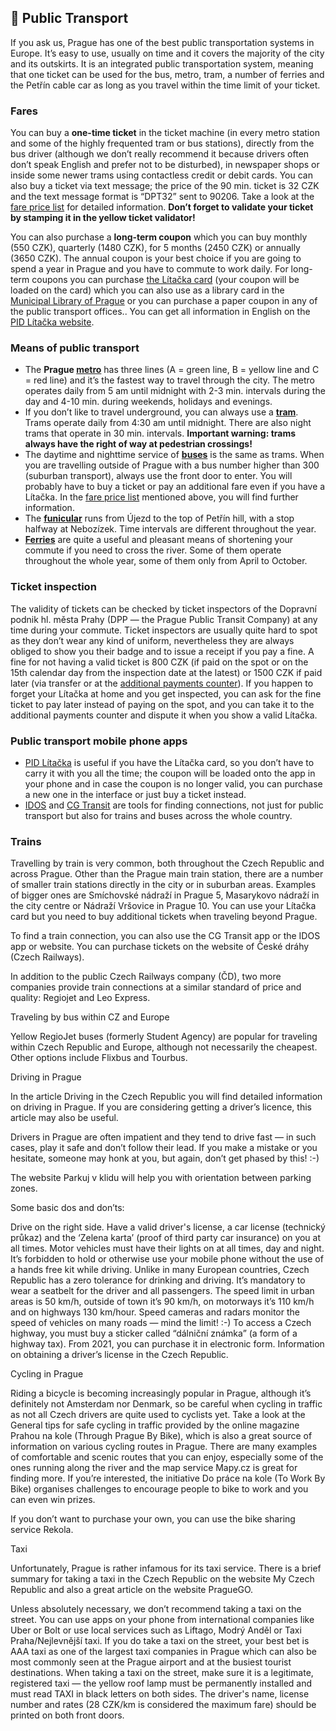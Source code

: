 ## 🚀 Public Transport

If you ask us, Prague has one of the best public transportation systems in Europe. It’s easy to use, usually on time and it covers the majority of the city and its outskirts. It is an integrated public transportation system, meaning that one ticket can be used for the bus, metro, tram, a number of ferries and the Petřín cable car as long as you travel within the time limit of your ticket. 

### Fares

You can buy a **one-time ticket** in the ticket machine (in every metro station and some of the highly frequented tram or bus stations), directly from the bus driver (although we don’t really recommend it because drivers often don’t speak English and prefer not to be disturbed), in newspaper shops or inside some newer trams using contactless credit or debit cards. You can also buy a ticket via text message; the price of the 90 min. ticket is 32 CZK and the text message format is “DPT32” sent to 90206. Take a look at the [fare price list](https://www.dpp.cz/en/fares/fare-pricelist#1-1) for detailed information. **Don’t forget to validate your ticket by stamping it in the yellow ticket validator!**

You can also purchase a **long-term coupon** which you can buy monthly (550 CZK), quarterly (1480 CZK), for 5 months (2450 CZK) or annually (3650 CZK). The annual coupon is your best choice if you are going to spend a year in Prague and you have to commute to work daily. For long-term coupons you can purchase [the Lítačka card](https://www.pidlitacka.cz/home) (your coupon will be loaded on the card) which you can also use as a library card in the [Municipal Library of Prague](https://www.mlp.cz/en/) or you can purchase a paper coupon in any of the public transport offices.. You can get all information in English on the [PID Lítačka website](https://www.pidlitacka.cz/home). 

### Means of public transport

- The **Prague [metro](https://en.wikipedia.org/wiki/Prague_Metro)** has three lines (A = green line, B = yellow line and C = red line) and it’s the fastest way to travel through the city. The metro operates daily from 5 am until midnight with 2-3 min. intervals during the day and 4-10 min. during weekends, holidays and evenings.
- If you don’t like to travel underground, you can always use a **[tram](https://en.wikipedia.org/wiki/Trams_in_Prague)**. Trams operate daily from 4:30 am until midnight. There are also night trams that operate in 30 min. intervals. **Important warning: trams always have the right of way at pedestrian crossings!** 
- The daytime and nighttime service of **[buses](https://en.wikipedia.org/wiki/Buses_in_Prague)** is the same as trams. When you are travelling outside of Prague with a bus number higher than 300 (suburban transport), always use the front door to enter. You will probably have to buy a ticket or pay an additional fare even if you have a Lítačka. In the [fare price list](https://www.dpp.cz/en/fares/fare-pricelist#2-6) mentioned above, you will find further information. 
- The **[funicular](https://www.dpp.cz/en/entertainment-and-experience/events-and-attractions/funicular-to-petrin)** runs from Újezd to the top of Petřín hill, with a stop halfway at Nebozízek. Time intervals are different throughout the year. 
- **[Ferries](https://pid.cz/en/ferries/)** are quite a useful and pleasant means of shortening your commute if you need to cross the river. Some of them operate throughout the whole year, some of them only from April to October. 

### Ticket inspection

The validity of tickets can be checked by ticket inspectors of the Dopravní podnik hl. města Prahy (DPP — the Prague Public Transit Company) at any time during your commute. Ticket inspectors are usually quite hard to spot as they don’t wear any kind of uniform, nevertheless they are always obliged to show you their badge and to issue a receipt if you pay a fine. A fine for not having a valid ticket is 800 CZK (if paid on the spot or on the 15th calendar day from the inspection date at the latest) or 1500 CZK if paid later (via transfer or at the [additional payments counter](https://www.dpp.cz/en/fares/penalties-transport-inspectors/additional-payments-counter)). If you happen to forget your Lítačka at home and you get inspected, you can ask for the fine ticket to pay later instead of paying on the spot, and you can take it to the additional payments counter and dispute it when you show a valid Lítačka. 

### Public transport mobile phone apps

- [PID Lítačka](https://app.pidlitacka.cz/en/) is useful if you have the Lítačka card, so you don’t have to carry it with you all the time; the coupon will be loaded onto the app in your phone and in case the coupon is no longer valid, you can purchase a new one in the interface or just buy a ticket instead.
- [IDOS](http://idos.idnes.cz/) and [CG Transit](https://www.circlegate.com/) are tools for finding connections, not just for public transport but also for trains and buses across the whole country.

### Trains

Travelling by train is very common, both throughout the Czech Republic and across Prague. Other than the Prague main train station, there are a number of smaller train stations directly in the city or in suburban areas. Examples of bigger ones are Smíchovské nádraží in Prague 5, Masarykovo nádraží in the city centre or Nádraží Vršovice in Prague 10. You can use your Lítačka card but you need to buy additional tickets when traveling beyond Prague.

To find a train connection, you can also use the CG Transit app or the IDOS app or website. You can purchase tickets on the website of České dráhy (Czech Railways).

In addition to the public Czech Railways company (ČD), two more companies provide train connections at a similar standard of price and quality: Regiojet and Leo Express.

Traveling by bus within CZ and Europe

Yellow RegioJet buses (formerly Student Agency) are popular for traveling within Czech Republic and Europe, although not necessarily the cheapest. Other options include Flixbus and Tourbus. 

Driving in Prague

In the article Driving in the Czech Republic you will find detailed information on driving in Prague. If you are considering getting a driver’s licence, this article may also be useful.

Drivers in Prague are often impatient and they tend to drive fast — in such cases, play it safe and don’t follow their lead. If you make a mistake or you hesitate, someone may honk at you, but again, don’t get phased by this! :-)

The website Parkuj v klidu will help you with orientation between parking zones.

Some basic dos and don’ts:

Drive on the right side.
Have a valid driver's license, a car license (technický průkaz)  and the ‘Zelena karta’ (proof of third party car insurance) on you at all times.
Motor vehicles must have their lights on at all times, day and night.
It’s forbidden to hold or otherwise use your mobile phone without the use of a hands free kit while driving.
Unlike in many European countries, Czech Republic has a zero tolerance for drinking and driving.
It’s mandatory to wear a seatbelt for the driver and all passengers.
The speed limit in urban areas is 50 km/h, outside of town it’s 90 km/h, on motorways it’s 110 km/h and on highways 130 km/hour.
Speed cameras and radars monitor the speed of vehicles on many roads — mind the limit! :-)
To access a Czech highway, you must buy a sticker called “dálniční známka” (a form of a highway tax). From 2021, you can purchase it in electronic form.
Information on obtaining a driver’s license in the Czech Republic.

Cycling in Prague

Riding a bicycle is becoming increasingly popular in Prague, although it’s definitely not Amsterdam nor Denmark, so be careful when cycling in traffic as not all Czech drivers are quite used to cyclists yet. Take a look at the General tips for safe cycling in traffic provided by the online magazine Prahou na kole (Through Prague By Bike), which is also a great source of information on various cycling routes in Prague. There are many examples of comfortable and scenic routes that you can enjoy, especially some of the ones running along the river and the map service Mapy.cz is great for finding more. If you’re interested, the initiative Do práce na kole (To Work By Bike) organises challenges to encourage people to bike to work and you can even win prizes.

If you don’t want to purchase your own, you can use the bike sharing service Rekola.

Taxi 

Unfortunately, Prague is rather infamous for its taxi service. There is a brief summary for taking a taxi in the Czech Republic on the website My Czech Republic and also a great article on the website PragueGO. 

Unless absolutely necessary, we don’t recommend taking a taxi on the street. You can use apps on your phone from international companies like Uber or Bolt or use local services such as Liftago, Modrý Anděl or Taxi Praha/Nejlevnější taxi. If you do take a taxi on the street, your best bet is AAA taxi as one of the largest taxi companies in Prague which can also be most commonly seen at the Prague airport and at the busiest tourist destinations. When taking a taxi on the street, make sure it is a legitimate, registered taxi — the yellow roof lamp must be permanently installed and must read TAXI in black letters on both sides. The driver's name, license number and rates (28 CZK/km is considered the maximum fare) should be printed on both front doors.
